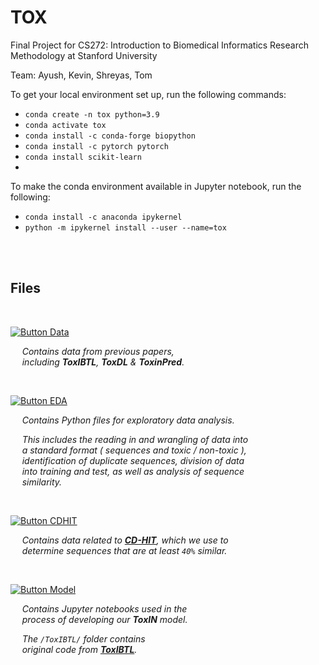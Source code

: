 # TOX

Final Project for CS272: Introduction to Biomedical Informatics Research Methodology at Stanford University

Team: Ayush, Kevin, Shreyas, Tom

To get your local environment set up, run the following commands:
* `conda create -n tox python=3.9`
* `conda activate tox`
* `conda install -c conda-forge biopython`
* `conda install -c pytorch pytorch`
* `conda install scikit-learn`
* 

To make the conda environment available in Jupyter notebook, run the following:
* `conda install -c anaconda ipykernel`
* `python -m ipykernel install --user --name=tox`

<br>
<br>

## Files

<br>

[![Button Data]][Data] 

    *Contains data from previous papers,* <br>
    *including **ToxIBTL**, **ToxDL** & **ToxinPred**.*

<br>

[![Button EDA]][EDA] 

    *Contains Python files for exploratory data analysis.*
 
    *This includes the reading in and wrangling of data into* <br>
    *a standard format ( sequences and toxic / non-toxic ),* <br>
    *identification of duplicate sequences, division of data* <br>
    *into training and test, as well as analysis of sequence* <br>
    *similarity.* 
    
<br>

[![Button CDHIT]][CDHIT] 

    *Contains data related to **[CD-HIT]**, which we use to* <br>
    *determine sequences that are at least `40%` similar.*

<br>

[![Button Model]][Model] 

    *Contains Jupyter notebooks used in the* <br>
    *process of developing our **ToxIN** model.*
    
    *The `/ToxIBTL/` folder contains* <br>
    *original code from **[ToxIBTL]**.*


[ToxIBTL]: https://github.com/WLYLab/ToxIBTL
[CD-HIT]: http://weizhong-lab.ucsd.edu/cdhit_suite/cgi-bin/index.cgi?cmd=cd-hit

[CDHIT]: cdhit
[Model]: model
[Data]: data
[EDA]: eda

[Button Model]: https://img.shields.io/badge/\/Model\/-F46D01?style=for-the-badge
[Button CDHIT]: https://img.shields.io/badge/\/CDHIT\/-EF2D5E?style=for-the-badge
[Button Data]: https://img.shields.io/badge/\/Data\/-008FC7?style=for-the-badge
[Button EDA]: https://img.shields.io/badge/\/EDA\/-00A98F?style=for-the-badge
